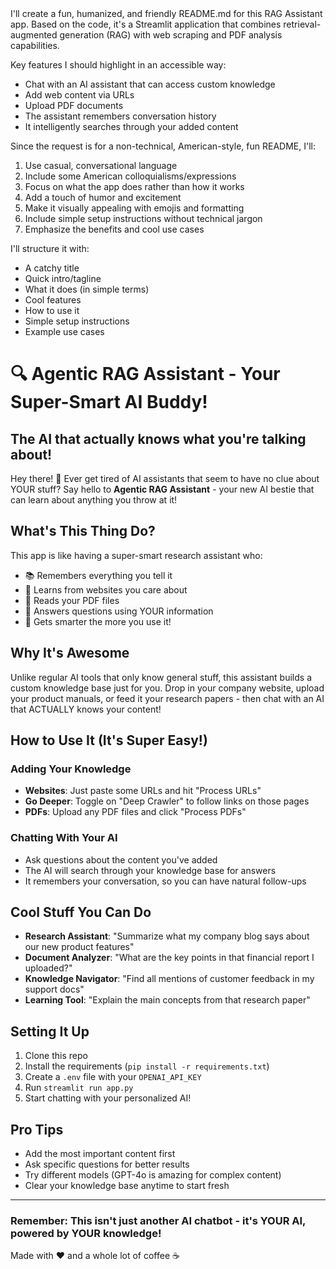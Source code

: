 <think>
I'll create a fun, humanized, and friendly README.md for this RAG Assistant app. Based on the code, it's a Streamlit application that combines retrieval-augmented generation (RAG) with web scraping and PDF analysis capabilities.

Key features I should highlight in an accessible way:
- Chat with an AI assistant that can access custom knowledge
- Add web content via URLs
- Upload PDF documents
- The assistant remembers conversation history
- It intelligently searches through your added content

Since the request is for a non-technical, American-style, fun README, I'll:
1. Use casual, conversational language
2. Include some American colloquialisms/expressions
3. Focus on what the app does rather than how it works
4. Add a touch of humor and excitement
5. Make it visually appealing with emojis and formatting
6. Include simple setup instructions without technical jargon
7. Emphasize the benefits and cool use cases

I'll structure it with:
- A catchy title
- Quick intro/tagline
- What it does (in simple terms)
- Cool features
- How to use it
- Simple setup instructions
- Example use cases
</think>

# 🔍 Agentic RAG Assistant - Your Super-Smart AI Buddy!

## The AI that actually knows what you're talking about!

Hey there! 👋 Ever get tired of AI assistants that seem to have no clue about YOUR stuff? Say hello to **Agentic RAG Assistant** - your new AI bestie that can learn about anything you throw at it!

## What's This Thing Do?

This app is like having a super-smart research assistant who:
- 📚 Remembers everything you tell it
- 🔎 Learns from websites you care about
- 📑 Reads your PDF files
- 💬 Answers questions using YOUR information
- 🧠 Gets smarter the more you use it!

## Why It's Awesome

Unlike regular AI tools that only know general stuff, this assistant builds a custom knowledge base just for you. Drop in your company website, upload your product manuals, or feed it your research papers - then chat with an AI that ACTUALLY knows your content!

## How to Use It (It's Super Easy!)

### Adding Your Knowledge
- **Websites**: Just paste some URLs and hit "Process URLs"
- **Go Deeper**: Toggle on "Deep Crawler" to follow links on those pages
- **PDFs**: Upload any PDF files and click "Process PDFs"

### Chatting With Your AI
- Ask questions about the content you've added
- The AI will search through your knowledge base for answers
- It remembers your conversation, so you can have natural follow-ups

## Cool Stuff You Can Do

- **Research Assistant**: "Summarize what my company blog says about our new product features"
- **Document Analyzer**: "What are the key points in that financial report I uploaded?"
- **Knowledge Navigator**: "Find all mentions of customer feedback in my support docs"
- **Learning Tool**: "Explain the main concepts from that research paper"

## Setting It Up

1. Clone this repo
2. Install the requirements (`pip install -r requirements.txt`)
3. Create a `.env` file with your `OPENAI_API_KEY`
4. Run `streamlit run app.py`
5. Start chatting with your personalized AI!

## Pro Tips

- Add the most important content first
- Ask specific questions for better results
- Try different models (GPT-4o is amazing for complex content)
- Clear your knowledge base anytime to start fresh

---

### Remember: This isn't just another AI chatbot - it's YOUR AI, powered by YOUR knowledge!

Made with ❤️ and a whole lot of coffee ☕
